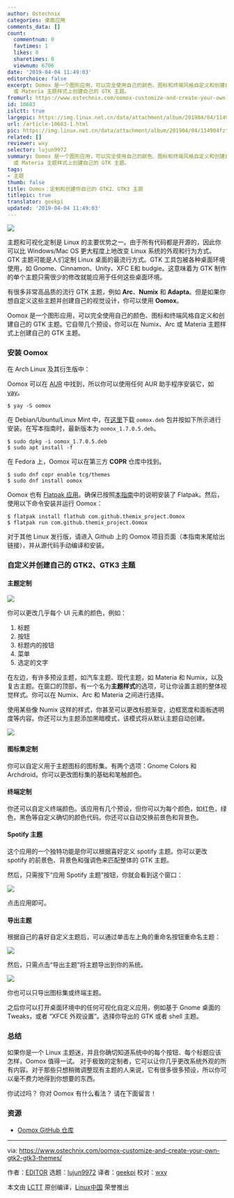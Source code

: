 ```yaml
---
author: Ostechnix
categories: 桌面应用
comments_data: []
count:
  commentnum: 0
  favtimes: 1
  likes: 0
  sharetimes: 0
  viewnum: 6706
date: '2019-04-04 11:49:03'
editorchoice: false
excerpt: Oomox 是一个图形应用，可以完全使用自己的颜色、图标和终端风格自定义和创建自己的 GTK 主题。它自带几个预设，你可以在 Numix、Arc
  或 Materia 主题样式上创建自己的 GTK 主题。
fromurl: https://www.ostechnix.com/oomox-customize-and-create-your-own-gtk2-gtk3-themes/
id: 10683
islctt: true
largepic: https://img.linux.net.cn/data/attachment/album/201904/04/114904fztfzetevsee1asu.png
url: /article-10683-1.html
pic: https://img.linux.net.cn/data/attachment/album/201904/04/114904fztfzetevsee1asu.png.thumb.jpg
related: []
reviewer: wxy
selector: lujun9972
summary: Oomox 是一个图形应用，可以完全使用自己的颜色、图标和终端风格自定义和创建自己的 GTK 主题。它自带几个预设，你可以在 Numix、Arc
  或 Materia 主题样式上创建自己的 GTK 主题。
tags:
- 主题
thumb: false
title: Oomox：定制和创建你自己的 GTK2、GTK3 主题
titlepic: true
translator: geekpi
updated: '2019-04-04 11:49:03'
---
```


![](/data/attachment/album/201904/04/114904fztfzetevsee1asu.png)


主题和可视化定制是 Linux 的主要优势之一。由于所有代码都是开源的，因此你可以比 Windows/Mac OS 更大程度上地改变 Linux 系统的外观和行为方式。GTK 主题可能是人们定制 Linux 桌面的最流行方式。GTK 工具包被各种桌面环境使用，如 Gnome、Cinnamon、Unity、XFC E和 budgie。这意味着为 GTK 制作的单个主题只需很少的修改就能应用于任何这些桌面环境。


有很多非常高品质的流行 GTK 主题，例如 **Arc**、**Numix** 和 **Adapta**。但是如果你想自定义这些主题并创建自己的视觉设计，你可以使用 **Oomox**。


Oomox 是一个图形应用，可以完全使用自己的颜色、图标和终端风格自定义和创建自己的 GTK 主题。它自带几个预设，你可以在 Numix、Arc 或 Materia 主题样式上创建自己的 GTK 主题。


### 安装 Oomox


在 Arch Linux 及其衍生版中：


Oomox 可以在 [AUR](https://aur.archlinux.org/packages/oomox/) 中找到，所以你可以使用任何 AUR 助手程序安装它，如 [yay](https://www.ostechnix.com/yay-found-yet-another-reliable-aur-helper/)。



```
$ yay -S oomox
```

在 Debian/Ubuntu/Linux Mint 中，在[这里](https://github.com/themix-project/oomox/releases)下载 `oomox.deb` 包并按如下所示进行安装。在写本指南时，最新版本为 `oomox_1.7.0.5.deb`。



```
$ sudo dpkg -i oomox_1.7.0.5.deb
$ sudo apt install -f
```

在 Fedora 上，Oomox 可以在第三方 **COPR** 仓库中找到。



```
$ sudo dnf copr enable tcg/themes
$ sudo dnf install oomox
```

Oomox 也有 [Flatpak 应用](https://flathub.org/apps/details/com.github.themix_project.Oomox)。确保已按照[本指南](https://www.ostechnix.com/flatpak-new-framework-desktop-applications-linux/)中的说明安装了 Flatpak。然后，使用以下命令安装并运行 Oomox：



```
$ flatpak install flathub com.github.themix_project.Oomox
$ flatpak run com.github.themix_project.Oomox
```

对于其他 Linux 发行版，请进入 Github 上的 Oomox 项目页面（本指南末尾给出链接），并从源代码手动编译和安装。


### 自定义并创建自己的 GTK2、GTK3 主题


#### 主题定制


![](/data/attachment/album/201904/04/114905zsgsgrresxxbx2rh.png)


你可以更改几乎每个 UI 元素的颜色，例如：


1. 标题
2. 按钮
3. 标题内的按钮
4. 菜单
5. 选定的文字


在左边，有许多预设主题，如汽车主题、现代主题，如 Materia 和 Numix，以及复古主题。在窗口的顶部，有一个名为**主题样式**的选项，可让你设置主题的整体视觉样式。你可以在 Numix、Arc 和 Materia 之间进行选择。


使用某些像 Numix 这样的样式，你甚至可以更改标题渐变，边框宽度和面板透明度等内容。你还可以为主题添加黑暗模式，该模式将从默认主题自动创建。


![](/data/attachment/album/201904/04/114906avfqe3rrompdlayv.png)


#### 图标集定制


你可以自定义用于主题图标的图标集。有两个选项：Gnome Colors 和 Archdroid。你可以更改图标集的基础和笔触颜色。


#### 终端定制


你还可以自定义终端颜色。该应用有几个预设，但你可以为每个颜色，如红色，绿色，黑色等自定义确切的颜色代码。你还可以自动交换前景色和背景色。


#### Spotify 主题


这个应用的一个独特功能是你可以根据喜好定义 spotify 主题。你可以更改 spotify 的前景色、背景色和强调色来匹配整体的 GTK 主题。


然后，只需按下“应用 Spotify 主题”按钮，你就会看到这个窗口：


![](/data/attachment/album/201904/04/114907icrvnwtu202xh0vn.png)


点击应用即可。


#### 导出主题


根据自己的喜好自定义主题后，可以通过单击左上角的重命名按钮重命名主题：


![](/data/attachment/album/201904/04/114908fxxcttmkkczkqc0k.png)


然后，只需点击“导出主题”将主题导出到你的系统。


![](/data/attachment/album/201904/04/114910xpf0m3qdfuucujmf.png)


你也可以只导出图标集或终端主题。


之后你可以打开桌面环境中的任何可视化自定义应用，例如基于 Gnome 桌面的 Tweaks，或者 “XFCE 外观设置”。选择你导出的 GTK 或者 shell 主题。


### 总结


如果你是一个 Linux 主题迷，并且你确切知道系统中的每个按钮、每个标题应该怎样，Oomox 值得一试。 对于极致的定制者，它可以让你几乎更改系统外观的所有内容。对于那些只想稍微调整现有主题的人来说，它有很多很多预设，所以你可以毫不费力地得到你想要的东西。


你试过吗？ 你对 Oomox 有什么看法？ 请在下面留言！


### 资源


* [Oomox GitHub 仓库](https://github.com/themix-project/oomox)




---


via: <https://www.ostechnix.com/oomox-customize-and-create-your-own-gtk2-gtk3-themes/>


作者：[EDITOR](https://www.ostechnix.com/author/editor/) 选题：[lujun9972](https://github.com/lujun9972) 译者：[geekpi](https://github.com/geekpi) 校对：[wxy](https://github.com/wxy)


本文由 [LCTT](https://github.com/LCTT/TranslateProject) 原创编译，[Linux中国](https://linux.cn/) 荣誉推出